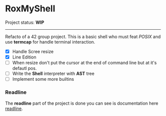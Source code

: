 # RoxMyShell

Project status: **WIP**

---

Refacto of a 42 group project. This is a basic shell who must feat *POSIX* and use **termcap** for handle terminal interaction.

- [x] Handle Scree resize
- [x] Line Edition
- [ ] When resize don't put the cursor at the end of command line but at it's defautl pos.
- [ ] Write the **Shell** interpreter with **AST** tree
- [ ] Implement some more builtins

### Readline

The **readline** part of the project is done you can see is documentation here [readline](src/readline/README.md).
